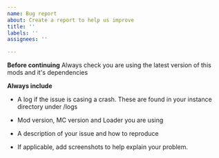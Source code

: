 ```yaml
---
name: Bug report
about: Create a report to help us improve
title: ''
labels: ''
assignees: ''

---
```


**Before continuing**
Always check you are using the latest version of this mods and it's dependencies

**Always include**
- A log if the issue is casing a crash. These are found in your instance directory under /logs

- Mod version, MC version and Loader you are using

- A description of your issue and how to reproduce

- If applicable, add screenshots to help explain your problem.
